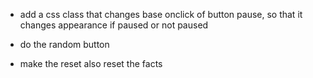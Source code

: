 - add a css class that changes base onclick of button pause, so that it changes appearance if paused or not paused

- do the random button

- make the reset also reset the facts